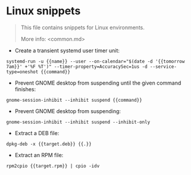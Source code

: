 # Linux snippets

> This file contains snippets for Linux environments.
>
> More info: <common.md>

- Create a transient systemd user timer unit:

`systemd-run -u {{name}} --user --on-calendar="$(date -d '{{tomorrow 7am}}' +'%F %T')" --timer-property=AccuracySec=1us -d --service-type=oneshot {{command}}`

- Prevent GNOME desktop from suspending until the given command finishes:

`gnome-session-inhibit --inhibit suspend {{command}}`

- Prevent GNOME desktop from suspending:

`gnome-session-inhibit --inhibit suspend --inhibit-only`

- Extract a DEB file:

`dpkg-deb -x {{target.deb}} {{.}}`

- Extract an RPM file:

`rpm2cpio {{target.rpm}} | cpio -idv`
